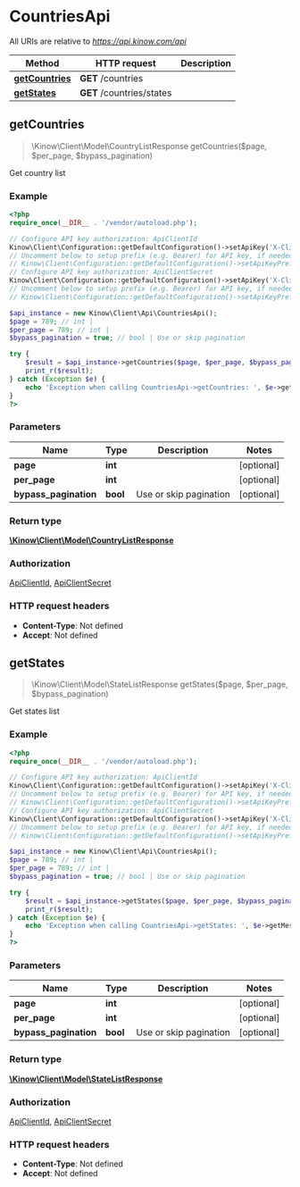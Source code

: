 # CountriesApi

All URIs are relative to *https://api.kinow.com/api*

Method | HTTP request | Description
------------- | ------------- | -------------
[**getCountries**](#getCountries) | **GET** /countries | 
[**getStates**](#getStates) | **GET** /countries/states | 


## **getCountries**
> \Kinow\Client\Model\CountryListResponse getCountries($page, $per_page, $bypass_pagination)



Get country list

### Example
```php
<?php
require_once(__DIR__ . '/vendor/autoload.php');

// Configure API key authorization: ApiClientId
Kinow\Client\Configuration::getDefaultConfiguration()->setApiKey('X-Client-Id', 'YOUR_API_KEY');
// Uncomment below to setup prefix (e.g. Bearer) for API key, if needed
// Kinow\Client\Configuration::getDefaultConfiguration()->setApiKeyPrefix('X-Client-Id', 'Bearer');
// Configure API key authorization: ApiClientSecret
Kinow\Client\Configuration::getDefaultConfiguration()->setApiKey('X-Client-Secret', 'YOUR_API_KEY');
// Uncomment below to setup prefix (e.g. Bearer) for API key, if needed
// Kinow\Client\Configuration::getDefaultConfiguration()->setApiKeyPrefix('X-Client-Secret', 'Bearer');

$api_instance = new Kinow\Client\Api\CountriesApi();
$page = 789; // int | 
$per_page = 789; // int | 
$bypass_pagination = true; // bool | Use or skip pagination

try {
    $result = $api_instance->getCountries($page, $per_page, $bypass_pagination);
    print_r($result);
} catch (Exception $e) {
    echo 'Exception when calling CountriesApi->getCountries: ', $e->getMessage(), PHP_EOL;
}
?>
```

### Parameters

Name | Type | Description  | Notes
------------- | ------------- | ------------- | -------------
 **page** | **int**|  | [optional]
 **per_page** | **int**|  | [optional]
 **bypass_pagination** | **bool**| Use or skip pagination | [optional]

### Return type

[**\Kinow\Client\Model\CountryListResponse**](#CountryListResponse)

### Authorization

[ApiClientId](#ApiClientId), [ApiClientSecret](#ApiClientSecret)

### HTTP request headers

 - **Content-Type**: Not defined
 - **Accept**: Not defined

## **getStates**
> \Kinow\Client\Model\StateListResponse getStates($page, $per_page, $bypass_pagination)



Get states list

### Example
```php
<?php
require_once(__DIR__ . '/vendor/autoload.php');

// Configure API key authorization: ApiClientId
Kinow\Client\Configuration::getDefaultConfiguration()->setApiKey('X-Client-Id', 'YOUR_API_KEY');
// Uncomment below to setup prefix (e.g. Bearer) for API key, if needed
// Kinow\Client\Configuration::getDefaultConfiguration()->setApiKeyPrefix('X-Client-Id', 'Bearer');
// Configure API key authorization: ApiClientSecret
Kinow\Client\Configuration::getDefaultConfiguration()->setApiKey('X-Client-Secret', 'YOUR_API_KEY');
// Uncomment below to setup prefix (e.g. Bearer) for API key, if needed
// Kinow\Client\Configuration::getDefaultConfiguration()->setApiKeyPrefix('X-Client-Secret', 'Bearer');

$api_instance = new Kinow\Client\Api\CountriesApi();
$page = 789; // int | 
$per_page = 789; // int | 
$bypass_pagination = true; // bool | Use or skip pagination

try {
    $result = $api_instance->getStates($page, $per_page, $bypass_pagination);
    print_r($result);
} catch (Exception $e) {
    echo 'Exception when calling CountriesApi->getStates: ', $e->getMessage(), PHP_EOL;
}
?>
```

### Parameters

Name | Type | Description  | Notes
------------- | ------------- | ------------- | -------------
 **page** | **int**|  | [optional]
 **per_page** | **int**|  | [optional]
 **bypass_pagination** | **bool**| Use or skip pagination | [optional]

### Return type

[**\Kinow\Client\Model\StateListResponse**](#StateListResponse)

### Authorization

[ApiClientId](#ApiClientId), [ApiClientSecret](#ApiClientSecret)

### HTTP request headers

 - **Content-Type**: Not defined
 - **Accept**: Not defined


